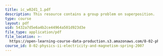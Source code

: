 ```yaml
---
title: ic_w02d1_1.pdf
description: This resource contains a group problem on superposition.
type: course
layout: pdf
uid: 5432a7d5e6a4b2ce44964a501d923d3e
file_type: application/pdf
file_location: >-
  https://open-learning-course-data-production.s3.amazonaws.com/8-02-physics-ii-electricity-and-magnetism-spring-2007/5432a7d5e6a4b2ce44964a501d923d3e_ic_w02d1_1.pdf
course_id: 8-02-physics-ii-electricity-and-magnetism-spring-2007
---
```

